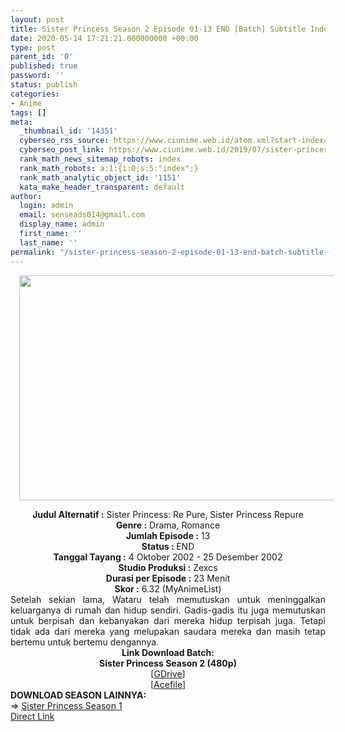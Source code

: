 ```yaml
---
layout: post
title: Sister Princess Season 2 Episode 01-13 END [Batch] Subtitle Indonesia
date: 2020-05-14 17:21:21.000000000 +00:00
type: post
parent_id: '0'
published: true
password: ''
status: publish
categories:
- Anime
tags: []
meta:
  _thumbnail_id: '14351'
  cyberseo_rss_source: https://www.ciunime.web.id/atom.xml?start-index=601&max-results=150
  cyberseo_post_link: https://www.ciunime.web.id/2019/07/sister-princess-season-2-episode-01-13.html
  rank_math_news_sitemap_robots: index
  rank_math_robots: a:1:{i:0;s:5:"index";}
  rank_math_analytic_object_id: '1151'
  kata_make_header_transparent: default
author:
  login: admin
  email: senseads014@gmail.com
  display_name: admin
  first_name: ''
  last_name: ''
permalink: "/sister-princess-season-2-episode-01-13-end-batch-subtitle-indonesia/"
---
```

<div class="separator" style="clear: both; text-align: center;"><a href="https://1.bp.blogspot.com/-UyNRfvCvYHA/XTHwuu1E4gI/AAAAAAAAcIo/zVR2E-DPWjobmSyhfJvIQITqTO2KgZ2wACLcBGAs/s1600/Sister%2BPrincess%2BSeason%2B2.jpeg" imageanchor="1" style="margin-left: 1em; margin-right: 1em;"><img border="0" data-original-height="720" data-original-width="1280" height="360" src="{{ site.baseurl }}/assets/2020/05/Sister%2BPrincess%2BSeason%2B2.jpeg" width="640" /></a></div>
<p>
<div style="text-align: center;"><b>Judul</b><b><b> Alternatif</b> :</b> Sister Princess: Re Pure, Sister Princess Repure</div>
<div style="text-align: center;"><b><b>Genre :</b></b> Drama, Romance</div>
<div style="text-align: center;"><b>Jumlah Episode :</b> 13<br /><b>Status :&nbsp;</b>END<br /><b>Tanggal Tayang :</b> 4 Oktober 2002 - 25 Desember 2002<br /><b>Studio Produksi :</b> Zexcs<br /><b>Durasi per Episode :</b> 23 Menit</div>
<div style="text-align: center;"><b>Skor :</b> 6.32 (MyAnimeList)</div>
<div style="text-align: center;"></div>
<div style="text-align: justify;">Setelah sekian lama, Wataru telah memutuskan untuk meninggalkan keluarganya di rumah dan hidup sendiri. Gadis-gadis itu juga memutuskan untuk berpisah dan kebanyakan dari mereka hidup terpisah juga. Tetapi tidak ada dari mereka yang melupakan saudara mereka dan masih tetap bertemu untuk bertemu dengannya.</div>
<div style="text-align: justify;"></div>
<div style="text-align: justify;"></div>
<div style="text-align: center;"><b>Link Download Batch:</b></div>
<div style="text-align: center;"><b>Sister Princess Season 2 (480p)</b></div>
<div style="text-align: center;">[<a href="https://drive.google.com/uc?id=1ABjerjg-8-oxBCOWBTN0Hs50x_qTbFcK" target="_blank" rel="noopener">GDrive</a>]<br />[<a href="https://acefile.co/f/9564980/kusonime-sister_princess_repure-rar" target="_blank" rel="noopener">Acefile</a>]
<div style="text-align: left;"></div>
<div style="text-align: left;"></div>
<div style="text-align: left;"><b>DOWNLOAD SEASON LAINNYA:</b></div>
<div style="text-align: left;"></div>
<div style="text-align: left;">=&gt;&nbsp;<a href="https://www.ciunime.web.id/2019/07/sister-princess-season-1-episode-01-26.html" target="_blank" rel="noopener">Sister Princess Season 1</a></div>
<div style="text-align: left;"></div>
</div>
<link rel="stylesheet" href="https://cdnjs.cloudflare.com/ajax/libs/font-awesome/4.7.0/css/font-awesome.min.css" />
<div class="divbtn"> <a href="https://handymansurrender.com/fihup8buzv?key=94550f7ce39444073321dde3b8782f97" class="btn"><i class="fa fa-download"></i> Direct Link</a> </div>
